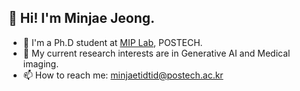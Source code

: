 ## 👋 Hi! I'm Minjae Jeong.
- 🌱 I'm a Ph.D student at <a href="https://https://mip.postech.ac.kr//">MIP Lab</a>, POSTECH.
- 🔭 My current research interests are in Generative AI and Medical imaging.
- 📫 How to reach me: minjaetidtid@postech.ac.kr
<!--
**HyeonjeongHa/hyeonjeongha** is a ✨ _special_ ✨ repository because its `README.md` (this file) appears on your GitHub profile.

Here are some ideas to get you started:

- 🔭 I’m currently working on ...
- 🌱 I’m currently learning ...
- 👯 I’m looking to collaborate on ...
- 🤔 I’m looking for help with ...
- 💬 Ask me about ...
- 📫 How to reach me: ...
- 
- ⚡ Fun fact: ...
-->

